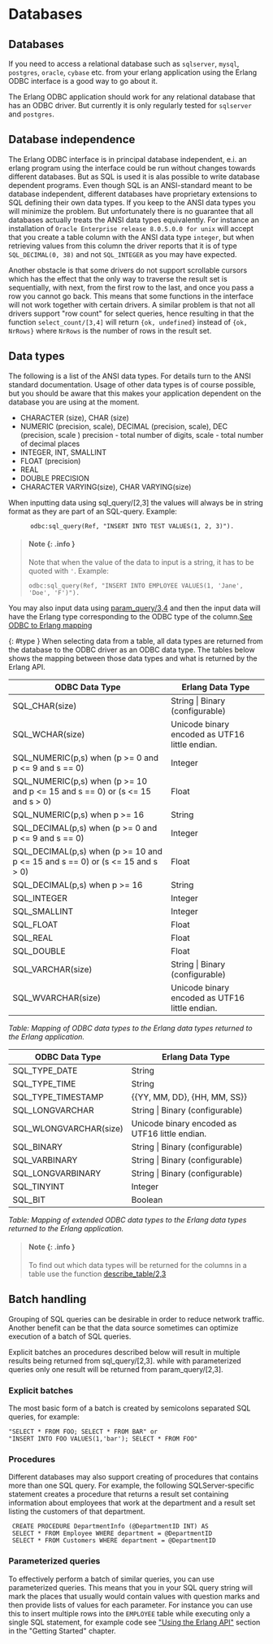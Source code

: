 <!--
%CopyrightBegin%

SPDX-License-Identifier: Apache-2.0

Copyright Ericsson AB 2023-2025. All Rights Reserved.

Licensed under the Apache License, Version 2.0 (the "License");
you may not use this file except in compliance with the License.
You may obtain a copy of the License at

    http://www.apache.org/licenses/LICENSE-2.0

Unless required by applicable law or agreed to in writing, software
distributed under the License is distributed on an "AS IS" BASIS,
WITHOUT WARRANTIES OR CONDITIONS OF ANY KIND, either express or implied.
See the License for the specific language governing permissions and
limitations under the License.

%CopyrightEnd%
-->
# Databases

## Databases

If you need to access a relational database such as `sqlserver`, `mysql`,
`postgres`, `oracle`, `cybase` etc. from your erlang application using the
Erlang ODBC interface is a good way to go about it.

The Erlang ODBC application should work for any relational database that has an
ODBC driver. But currently it is only regularly tested for `sqlserver` and
`postgres`.

## Database independence

The Erlang ODBC interface is in principal database independent, e.i. an erlang
program using the interface could be run without changes towards different
databases. But as SQL is used it is alas possible to write database dependent
programs. Even though SQL is an ANSI-standard meant to be database independent,
different databases have proprietary extensions to SQL defining their own data
types. If you keep to the ANSI data types you will minimize the problem. But
unfortunately there is no guarantee that all databases actually treats the ANSI
data types equivalently. For instance an installation of
`Oracle Enterprise release 8.0.5.0.0 for unix` will accept that you create a
table column with the ANSI data type `integer`, but when retrieving values from
this column the driver reports that it is of type `SQL_DECIMAL(0, 38)` and not
`SQL_INTEGER` as you may have expected.

Another obstacle is that some drivers do not support scrollable cursors which
has the effect that the only way to traverse the result set is sequentially,
with next, from the first row to the last, and once you pass a row you cannot go
back. This means that some functions in the interface will not work together
with certain drivers. A similar problem is that not all drivers support "row
count" for select queries, hence resulting in that the function
`select_count/[3,4]` will return `{ok, undefined}` instead of `{ok, NrRows}`
where `NrRows` is the number of rows in the result set.

## Data types

The following is a list of the ANSI data types. For details turn to the ANSI
standard documentation. Usage of other data types is of course possible, but you
should be aware that this makes your application dependent on the database you
are using at the moment.

- CHARACTER (size), CHAR (size)
- NUMERIC (precision, scale), DECIMAL (precision, scale), DEC (precision, scale
  ) precision - total number of digits, scale - total number of decimal places
- INTEGER, INT, SMALLINT
- FLOAT (precision)
- REAL
- DOUBLE PRECISION
- CHARACTER VARYING(size), CHAR VARYING(size)

When inputting data using sql_query/\[2,3] the values will always be in string
format as they are part of an SQL-query. Example:

```text
      odbc:sql_query(Ref, "INSERT INTO TEST VALUES(1, 2, 3)").
```

> #### Note {: .info }
>
> Note that when the value of the data to input is a string, it has to be quoted
> with `'`. Example:
>
> ```text
> odbc:sql_query(Ref, "INSERT INTO EMPLOYEE VALUES(1, 'Jane', 'Doe', 'F')").
> ```

You may also input data using [param_query/3,4](`odbc:param_query/4`) and
then the input data will have the Erlang type corresponding to the ODBC type of
the column.[See ODBC to Erlang mapping](databases.md#type)

[](){: #type } When selecting data from a table, all data types are returned
from the database to the ODBC driver as an ODBC data type. The tables below
shows the mapping between those data types and what is returned by the Erlang
API.

| ODBC Data Type                                                                | Erlang Data Type                               |
| ----------------------------------------------------------------------------- | ---------------------------------------------- |
| SQL_CHAR(size)                                                                | String \| Binary (configurable)                |
| SQL_WCHAR(size)                                                               | Unicode binary encoded as UTF16 little endian. |
| SQL_NUMERIC(p,s) when (p >= 0 and p <= 9 and s == 0)                          | Integer                                        |
| SQL_NUMERIC(p,s) when (p >= 10 and p <= 15 and s == 0) or (s <= 15 and s > 0) | Float                                          |
| SQL_NUMERIC(p,s) when p >= 16                                                 | String                                         |
| SQL_DECIMAL(p,s) when (p >= 0 and p <= 9 and s == 0)                          | Integer                                        |
| SQL_DECIMAL(p,s) when (p >= 10 and p <= 15 and s == 0) or (s <= 15 and s > 0) | Float                                          |
| SQL_DECIMAL(p,s) when p >= 16                                                 | String                                         |
| SQL_INTEGER                                                                   | Integer                                        |
| SQL_SMALLINT                                                                  | Integer                                        |
| SQL_FLOAT                                                                     | Float                                          |
| SQL_REAL                                                                      | Float                                          |
| SQL_DOUBLE                                                                    | Float                                          |
| SQL_VARCHAR(size)                                                             | String \| Binary (configurable)                |
| SQL_WVARCHAR(size)                                                            | Unicode binary encoded as UTF16 little endian. |

_Table: Mapping of ODBC data types to the Erlang data types returned to the
Erlang application._

| ODBC Data Type         | Erlang Data Type                               |
| ---------------------- | ---------------------------------------------- |
| SQL_TYPE_DATE          | String                                         |
| SQL_TYPE_TIME          | String                                         |
| SQL_TYPE_TIMESTAMP     | \{\{YY, MM, DD\}, \{HH, MM, SS\}\}             |
| SQL_LONGVARCHAR        | String \| Binary (configurable)                |
| SQL_WLONGVARCHAR(size) | Unicode binary encoded as UTF16 little endian. |
| SQL_BINARY             | String \| Binary (configurable)                |
| SQL_VARBINARY          | String \| Binary (configurable)                |
| SQL_LONGVARBINARY      | String \| Binary (configurable)                |
| SQL_TINYINT            | Integer                                        |
| SQL_BIT                | Boolean                                        |

_Table: Mapping of extended ODBC data types to the Erlang data types returned to
the Erlang application._

> #### Note {: .info }
>
> To find out which data types will be returned for the columns in a table use
> the function [describe_table/2,3](`odbc:describe_table/3`)

## Batch handling

Grouping of SQL queries can be desirable in order to reduce network traffic.
Another benefit can be that the data source sometimes can optimize execution of
a batch of SQL queries.

Explicit batches an procedures described below will result in multiple results
being returned from sql_query/\[2,3]. while with parameterized queries only one
result will be returned from param_query/\[2,3].

### Explicit batches

The most basic form of a batch is created by semicolons separated SQL queries,
for example:

```text
"SELECT * FROM FOO; SELECT * FROM BAR" or
"INSERT INTO FOO VALUES(1,'bar'); SELECT * FROM FOO"
```

### Procedures

Different databases may also support creating of procedures that contains more
than one SQL query. For example, the following SQLServer-specific statement
creates a procedure that returns a result set containing information about
employees that work at the department and a result set listing the customers of
that department.

```text
 CREATE PROCEDURE DepartmentInfo (@DepartmentID INT) AS
 SELECT * FROM Employee WHERE department = @DepartmentID
 SELECT * FROM Customers WHERE department = @DepartmentID
```

### Parameterized queries

To effectively perform a batch of similar queries, you can use parameterized
queries. This means that you in your SQL query string will mark the places that
usually would contain values with question marks and then provide lists of
values for each parameter. For instance you can use this to insert multiple rows
into the `EMPLOYEE` table while executing only a single SQL statement, for
example code see ["Using the Erlang API"](getting_started.md#param_query)
section in the "Getting Started" chapter.

